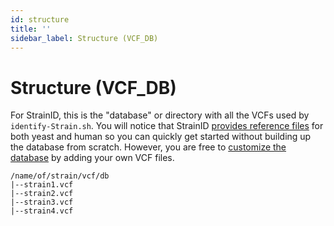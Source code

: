 ```yaml
---
id: structure
title: ''
sidebar_label: Structure (VCF_DB)
---
```


# Structure (VCF_DB)
For StrainID, this is the "database" or directory with all the VCFs used by `identify-Strain.sh`. You will notice that StrainID [provides reference files][pregenerated] for both yeast and human so you can quickly get started without building up the database from scratch. However, you are free to [customize the database][custom-db] by adding your own VCF files.

```
/name/of/strain/vcf/db
|--strain1.vcf
|--strain2.vcf
|--strain3.vcf
|--strain4.vcf
```

[pregenerated]:/docs/StrainID/db//pregenerated
[custom-db]:/docs/StrainID/db//custom-db
